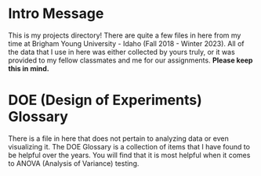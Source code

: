 # Intro Message

This is my projects directory! There are quite a few files in here from my time at Brigham Young University - Idaho (Fall 2018 - Winter 2023). All of the data that I use in here was either collected by yours truly, or it was provided to my fellow classmates and me for our assignments. **Please keep this in mind.** 

# DOE (Design of Experiments) Glossary

There is a file in here that does not pertain to analyzing data or even visualizing it. The DOE Glossary is a collection of items that I have found to be helpful over the years. You will find that it is most helpful when it comes to ANOVA (Analysis of Variance) testing.

